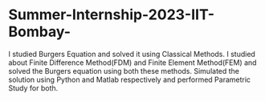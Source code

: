 # Summer-Internship-2023-IIT-Bombay-

I studied Burgers Equation and solved it using Classical Methods.
I studied about Finite Difference Method(FDM) and Finite Element Method(FEM) and solved the Burgers equation using both these methods.
Simulated the solution using Python and Matlab respectively and performed Parametric Study for both.

